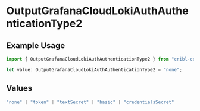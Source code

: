 # OutputGrafanaCloudLokiAuthAuthenticationType2

## Example Usage

```typescript
import { OutputGrafanaCloudLokiAuthAuthenticationType2 } from "cribl-control-plane/models";

let value: OutputGrafanaCloudLokiAuthAuthenticationType2 = "none";
```

## Values

```typescript
"none" | "token" | "textSecret" | "basic" | "credentialsSecret"
```